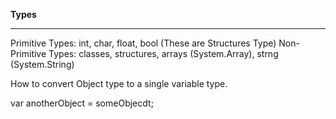 **Types**
******
Primitive Types: int, char, float, bool  (These are Structures Type)
Non-Primitive Types: classes, structures, arrays  (System.Array),  strng   (System.String)


How to convert Object type to a single variable type.

var anotherObject  = someObjecdt;

